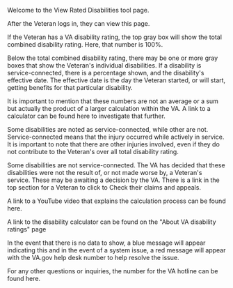 Welcome to the View Rated Disabilities tool page.

After the Veteran logs in, they can view this page.

If the Veteran has a VA disability rating, the top gray box will show the total combined disability rating. Here, that number is 100%.

Below the total combined disability rating, there may be one or more gray boxes that show the Veteran's individual disabilities. If a disability is service-connected, there is a percentage shown, and the disability's effective date. The effective date is the day the Veteran started, or will start, getting benefits for that particular disability.

It is important to mention that these numbers are not an average or a sum but actually the product of a larger calculation within the VA. A link to a calculator can be found here to investigate that further.

Some disabilities are noted as service-connected, while other are not. Service-connected means that the injury occurred while actively in service. It is important to note that there are other injuries involved, even if they do not contribute to the Veteran's over all total disability rating.

Some disabilities are not service-connected. The VA has decided that these disabilities were not the result of, or not made worse by, a Veteran's service. These may be awaiting a decision by the VA. There is a link in the top section for a Veteran to click to Check their claims and appeals.

A link to a YouTube video that explains the calculation process can be found here.

A link to the disability calculator can be found on the "About VA disability ratings" page

In the event that there is no data to show, a blue message will appear indicating this and in the event of a system issue, a red message will appear with the VA.gov help desk number to help resolve the issue.

For any other questions or inquiries, the number for the VA hotline can be found here.
